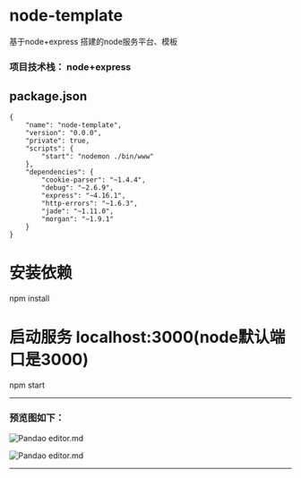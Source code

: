 # node-template
基于node+express 搭建的node服务平台、模板
### 项目技术栈： node+express
## package.json
```
{
    "name": "node-template",
    "version": "0.0.0",
    "private": true,
    "scripts": {
        "start": "nodemon ./bin/www"
    },
    "dependencies": {
        "cookie-parser": "~1.4.4",
        "debug": "~2.6.9",
        "express": "~4.16.1",
        "http-errors": "~1.6.3",
        "jade": "~1.11.0",
        "morgan": "~1.9.1"
    }
}

```
# 安装依赖
npm install

# 启动服务 localhost:3000(node默认端口是3000)
npm start

----
### 预览图如下：
![Pandao editor.md](https://raw.githubusercontent.com/whiskyma/node-template/public/images/1.jpg "Pandao editor.md")

![Pandao editor.md](https://raw.githubusercontent.com/whiskyma/node-template/public/images/2.jpg "Pandao editor.md")

----